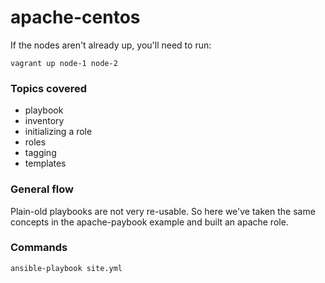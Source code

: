 # apache-centos

If the nodes aren't already up, you'll need to run:

	vagrant up node-1 node-2

### Topics covered

* playbook
* inventory
* initializing a role
* roles
* tagging
* templates


### General flow

Plain-old playbooks are not very re-usable.  So here we've taken the same concepts in the apache-paybook example and built an apache role.  


### Commands

	ansible-playbook site.yml
